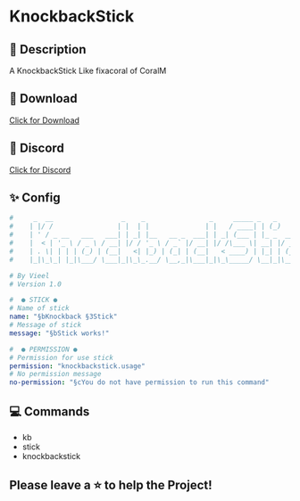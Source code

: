# KnockbackStick

## 🥜 Description
A KnockbackStick Like fixacoral of CoralM

## 📂 Download
[Click for Download](https://www.spigotmc.org/resources/knockbackstick.109602/)

## 💬 Discord
[Click for Discord](https://discord.gg/Q2SCG7JDP8)

## ✨ Config
```yaml
#     _  __                 _    _                _     _____ _   _      _
#    | |/ /                | |  | |              | |   / ____| | (_)    | |
#    | ' / _ __   ___   ___| | _| |__   __ _  ___| | _| (___ | |_ _  ___| | __
#    |  < | '_ \ / _ \ / __| |/ / '_ \ / _` |/ __| |/ /\___ \| __| |/ __| |/ /
#    | . \| | | | (_) | (__|   <| |_) | (_| | (__|   < ____) | |_| | (__|   <
#    |_|\_\_| |_|\___/ \___|_|\_\_.__/ \__,_|\___|_|\_\_____/ \__|_|\___|_|\_\

# By Vieel
# Version 1.0

#  ● STICK ●
# Name of stick
name: "§bKnockback §3Stick"
# Message of stick
message: "§bStick works!"

#  ● PERMISSION ●
# Permission for use stick
permission: "knockbackstick.usage"
# No permission message
no-permission: "§cYou do not have permission to run this command"
```

## 💻 Commands
- kb
- stick
- knockbackstick

## Please leave a ⭐ to help the Project!
